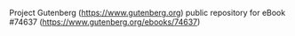 Project Gutenberg (https://www.gutenberg.org) public repository for
eBook #74637 (https://www.gutenberg.org/ebooks/74637)
